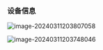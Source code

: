 ### 设备信息

![image-20240311203807058](C:\Users\Admin\AppData\Roaming\Typora\typora-user-images\image-20240311203807058.png)

![image-20240311203748046](C:\Users\Admin\AppData\Roaming\Typora\typora-user-images\image-20240311203748046.png)